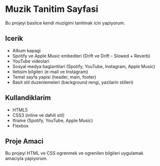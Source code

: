 # Muzik Tanitim Sayfasi

Bu projeyi basitce kendi muzigimi tanitmak icin yapiyorum.

## Icerik

- Album kapagi
- Spotify ve Apple Music embedleri (Drift ve Drift - Slowed + Reverb)
- YouTube videolari
- Sosyal medya baglantilari (Spotify, YouTube, Instagram, Apple Music)
- Iletisim bilgileri (e-mail ve Instagram)
- Temel sayfa yapisi (header, main, footer)
- Basit stil duzenlemeleri (background rengi, yazilarin stilleri)

## Kullandiklarim

- HTML5
- CSS3 (inline ve dahili stil)
- Iframe (Spotify, YouTube, Apple Music)
- Flexbox

## Proje Amaci

Bu projeyi HTML ve CSS ogrenmek ve ogrenilen bilgileri uygulamak amaciyla yapiyorum.
